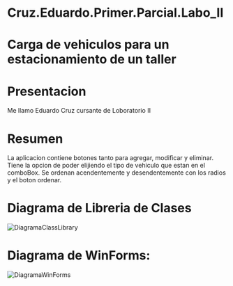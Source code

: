 # Cruz.Eduardo.Primer.Parcial.Labo_II

# Carga de vehiculos para un estacionamiento de un taller

# Presentacion
  Me llamo Eduardo Cruz cursante de Loboratorio II

# Resumen
  La aplicacion contiene botones tanto para agregar, modificar y eliminar. Tiene la opcion de poder elijiendo el 
  tipo de vehiculo que estan en el comboBox. Se ordenan acendentemente y desendentemente con los radios y el boton ordenar.

# Diagrama de Libreria de Clases
![DiagramaClassLibrary](https://github.com/EduardoCruzfm/Cruz.Eduardo.Primer.Parcial.Labo_II/assets/114032061/da20f64a-bb5f-4b8b-a434-30130000f9c9)

# Diagrama de WinForms:
![DiagramaWinForms](https://github.com/EduardoCruzfm/Cruz.Eduardo.Primer.Parcial.Labo_II/assets/114032061/a0056cbe-b13e-4e5d-aa7a-53ec1121f658)
